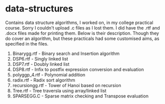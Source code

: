 # data-structures
Contains data structure algorithms, I worked on, in my college practical course. Sorry I couldn't upload .c files as I lost them. I did have the .rtf and .docx files made for printing them.
Below is their description. Though they do cover an algorithm, but these practicals had some customised aims, as specified in the files.
1. Binarygg.rtf - Binary search and Insertion algorithm
2. DSP6.rtf - Singly linked list
3. DSP7.rtf - Doubly linked list
4. DSP8.rtf - Infix to postfix expression conversion and evaluation
5. polyggp_4.rtf - Polynomial addition
6. radix.rtf - Radix sort algorithm
7. recursiongg.rtf - Tower of Hanoi based on recursion
8. Tree.rtf - Tree traversla using array/linked list
9. SPARSEGG.C - Sparse matrix checking and Transpose evaluation
